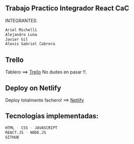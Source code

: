 
## Trabajo Practico Integrador React CaC

INTEGRANTES:

```bash
Ariel Michelli
Alejandro Luna
Javier Gil
Alexis Gabriel Cabrera
```

## Trello
Tablero ==> [Trello](https://trello.com/b/ceUQoqjK/netflix-grupo-1) No dudes en pasar !!.

## Deploy on Netlify
Deploy totalmente fachero! ==> [Netlify](https://tp-integrador-react-cac.netlify.app/)

## Tecnologías implementadas:

```bash
HTML - CSS - JAVASCRIPT
REACT.JS - NODE.JS
GITHUB
```
